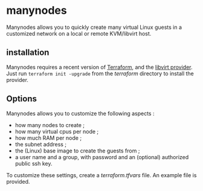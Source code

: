 # manynodes

Manynodes allows you to quickly create many virtual Linux guests in a customized
network on a local or remote KVM/libvirt host.

## installation

Manynodes requires a recent version of [Terraform](https://www.terraform.io/),
and the [libvirt
provider](https://github.com/dmacvicar/terraform-provider-libvirt). Just run
`terraform init -upgrade` from the *terraform* directory to install the
provider.

## Options

Manynodes allows you to customize the following aspects :
 * how many nodes to create ;
 * how many virtual cpus per node ;
 * how much RAM per node ;
 * the subnet address ;
 * the (Linux) base image to create the guests from ;
 * a user name and a group, with password and an (optional) authorized public
   ssh key.

To customize these settings, create a *terraform.tfvars* file. An example file
is provided.
